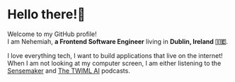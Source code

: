 <h1>Hello there!👋</h1>
<p>Welcome to my GitHub profile! <br/>I am Nehemiah, <b>a Frontend Software Engineer</b> living in <b>Dublin, Ireland 🇮🇪</b>.</p>


<p>I love everything tech, I want to build applications that live on the internet! 
  When I am not looking at my computer screen, I am either listening to the <a href="https://open.spotify.com/show/0hKmFWuxDIlm5IhVICVqWA" target="_blank">Sensemaker</a> and <a href="https://open.spotify.com/show/2sp5EL7s7EqxttxwwoJ3i7" target="_blank">The TWIML AI</a> podcasts.
</p>
